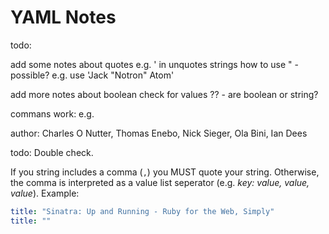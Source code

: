 # YAML Notes


todo:

add some notes about quotes
e.g. ' in unquotes strings
how to use " - possible? e.g. use 'Jack "Notron" Atom'

add more notes about boolean
check for values ??  - are boolean or string?



commans work: e.g.

author: Charles O Nutter, Thomas Enebo, Nick Sieger, Ola Bini, Ian Dees

todo: Double check.

If you string includes a comma (`,`) you MUST quote your string. Otherwise, the comma is interpreted as a value list seperator (e.g. _key: value, value, value_). Example:

``` yaml
title: "Sinatra: Up and Running - Ruby for the Web, Simply"
title: ""
```

